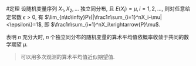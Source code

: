 #定理 设随机变量序列 $X_1,X_2,...$ 独立同分布, 且 $E(X_i)=\mu,i=1,2,...$, 则对任意给定常数 $\epsilon>0$, 有 $\lim_{n\to\infty}P\{|\frac1n\sum_{i=1}^nX_i-\mu|<\epsilon\}=1$, 即 $\frac1n\sum_{i=1}^nX_i\xrightarrow{P}\mu$. 

表明 $n$ 充分大时, $n$ 个独立同分布的随机变量的算术平均值依概率收敛于共同的数学期望 $\mu$. 

> 可以用多次观测的算术平均值近似期望值. 
